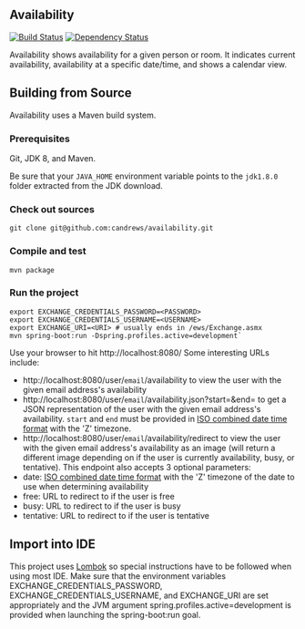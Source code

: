 ## Availability
[![Build Status](https://travis-ci.org/candrews/availability.svg?branch=master)](https://travis-ci.org/candrews/availability)
[![Dependency Status](https://david-dm.org/candrews/availability.svg)](https://david-dm.org/candrews/availability)

Availability shows availability for a given person or room. It indicates current availability, availability at a specific date/time, and shows a calendar view.

## Building from Source
Availability uses a Maven build system. 

### Prerequisites

Git, JDK 8, and Maven.

Be sure that your `JAVA_HOME` environment variable points to the `jdk1.8.0` folder
extracted from the JDK download.

### Check out sources
`git clone git@github.com:candrews/availability.git`

### Compile and test
`mvn package`

### Run the project
```shell
export EXCHANGE_CREDENTIALS_PASSWORD=<PASSWORD>
export EXCHANGE_CREDENTIALS_USERNAME=<USERNAME>
export EXCHANGE_URI=<URI> # usually ends in /ews/Exchange.asmx
mvn spring-boot:run -Dspring.profiles.active=development`
```
Use your browser to hit http://localhost:8080/
Some interesting URLs include:
* http://localhost:8080/user/`email`/availability to view the user with the given email address's availability
* http://localhost:8080/user/`email`/availability.json?start=&end= to get a JSON representation of the user with the given email address's availability. `start` and `end` must be provided in [ISO combined date time format](https://en.wikipedia.org/wiki/ISO_8601#Combined_date_and_time_representations) with the 'Z' timezone.
* http://localhost:8080/user/`email`/availability/redirect to view the user with the given email address's availability as an image (will return a different image depending on if the user is currently availability, busy, or tentative). This endpoint also accepts 3 optional parameters:
 * date: [ISO combined date time format](https://en.wikipedia.org/wiki/ISO_8601#Combined_date_and_time_representations) with the 'Z' timezone of the date to use when determining availability
 * free: URL to redirect to if the user is free
 * busy: URL to redirect to if the user is busy
 * tentative: URL to redirect to if the user is tentative


## Import into IDE
This project uses [Lombok](https://projectlombok.org/) so special instructions have to be followed when using most IDE.
Make sure that the environment variables EXCHANGE_CREDENTIALS_PASSWORD, EXCHANGE_CREDENTIALS_USERNAME, and EXCHANGE_URI are set appropriately and the JVM argument spring.profiles.active=development is provided when launching the spring-boot:run goal.
